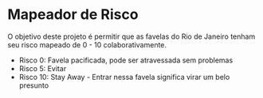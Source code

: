 # Mapeador de Risco

O objetivo deste projeto é permitir que as favelas do Rio de Janeiro tenham seu risco mapeado de 0 - 10 colaborativamente.

* Risco 0: Favela pacificada, pode ser atravessada sem problemas
* Risco 5: Evitar
* Risco 10: Stay Away - Entrar nessa favela significa virar um belo presunto
